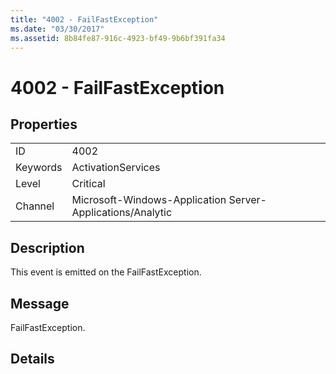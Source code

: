 ```yaml
---
title: "4002 - FailFastException"
ms.date: "03/30/2017"
ms.assetid: 8b84fe87-916c-4923-bf49-9b6bf391fa34
---
```

# 4002 - FailFastException
## Properties  
  
|||  
|-|-|  
|ID|4002|  
|Keywords|ActivationServices|  
|Level|Critical|  
|Channel|Microsoft-Windows-Application Server-Applications/Analytic|  
  
## Description  
 This event is emitted on the FailFastException.  
  
## Message  
 FailFastException.  
  
## Details
